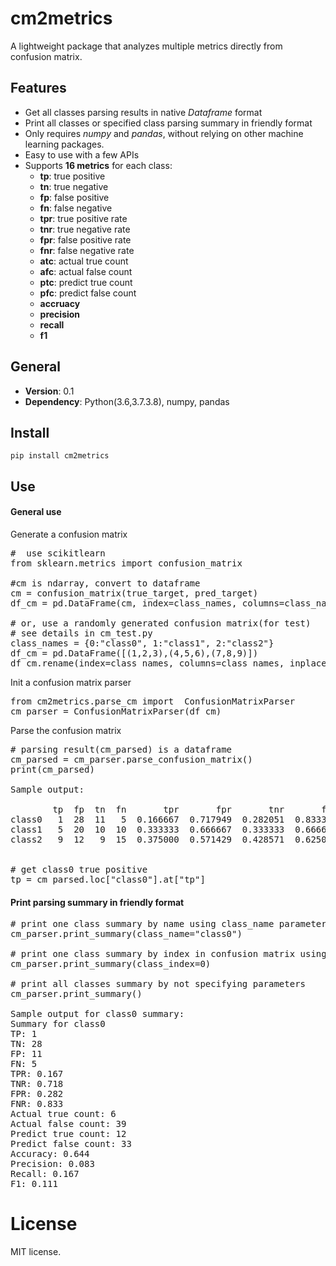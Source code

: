 # cm2metrics

A lightweight package that analyzes multiple metrics directly from
confusion matrix.

## Features
- Get all classes parsing results in native _Dataframe_ format
- Print all classes or specified class parsing summary in friendly format
- Only requires _numpy_ and _pandas_, without relying on other machine learning packages.
- Easy to use with a few  APIs
- Supports **16 metrics** for each class:
    * **tp**: true positive
    * **tn**:  true negative
    * **fp**: false positive
    * **fn**: false negative
    * **tpr**: true positive rate
    * **tnr**: true negative rate
    * **fpr**: false positive rate
    * **fnr**: false negative rate
    * **atc**: actual true count
    * **afc**: actual false count
    * **ptc**: predict true count
    * **pfc**: predict false count
    * **accruacy**
    * **precision**
    * **recall**
    * **f1**

## General 
- **Version**: 0.1
- **Dependency**: Python(3.6,3.7.3.8), numpy, pandas

## Install
```
pip install cm2metrics
```

## Use
#### General use

Generate a confusion matrix
<pre>
#  use scikitlearn
from sklearn.metrics import confusion_matrix

#cm is ndarray, convert to dataframe
cm = confusion_matrix(true_target, pred_target)
df_cm = pd.DataFrame(cm, index=class_names, columns=class_names)

# or, use a randomly generated confusion matrix(for test)
# see details in cm_test.py
class_names = {0:"class0", 1:"class1", 2:"class2"}
df_cm = pd.DataFrame([(1,2,3),(4,5,6),(7,8,9)])
df_cm.rename(index=class_names, columns=class_names, inplace=True)
</pre>

Init a confusion matrix parser
<pre>
from cm2metrics.parse_cm import  ConfusionMatrixParser
cm_parser = ConfusionMatrixParser(df_cm)
</pre>

Parse the confusion matrix
<pre>
# parsing result(cm_parsed) is a dataframe
cm_parsed = cm_parser.parse_confusion_matrix()
print(cm_parsed)  

Sample output:

        tp  fp  tn  fn       tpr       fpr       tnr       fnr  atc  afc  ptc  pfc  accuracy  precision    recall        f1
class0   1  28  11   5  0.166667  0.717949  0.282051  0.833333    6   39   12   33  0.644444   0.083333  0.166667  0.111111
class1   5  20  10  10  0.333333  0.666667  0.333333  0.666667   15   30   15   30  0.555556   0.333333  0.333333  0.333333
class2   9  12   9  15  0.375000  0.571429  0.428571  0.625000   24   21   18   27  0.466667   0.500000  0.375000  0.428571


# get class0 true positive
tp = cm_parsed.loc["class0"].at["tp"]
</pre>

#### Print parsing summary in friendly format
<pre>
# print one class summary by name using class_name parameter
cm_parser.print_summary(class_name="class0")

# print one class summary by index in confusion matrix using class_index parameter
cm_parser.print_summary(class_index=0)

# print all classes summary by not specifying parameters
cm_parser.print_summary()

Sample output for class0 summary:
Summary for class0
TP: 1
TN: 28
FP: 11
FN: 5
TPR: 0.167
TNR: 0.718
FPR: 0.282
FNR: 0.833
Actual true count: 6
Actual false count: 39
Predict true count: 12
Predict false count: 33
Accuracy: 0.644
Precision: 0.083
Recall: 0.167
F1: 0.111
</pre>

# License
MIT license.